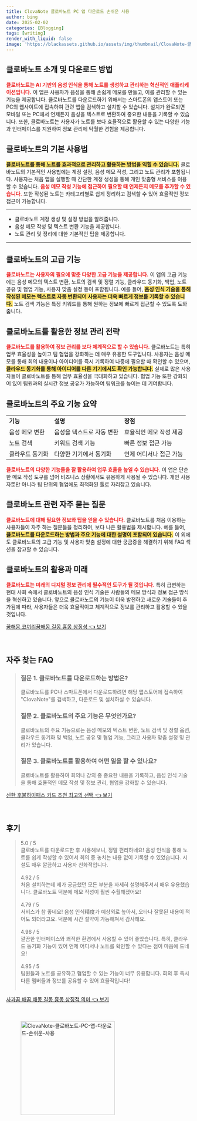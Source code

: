 ```yaml
---
title: ClovaNote 클로바노트 PC 앱 다운로드 손쉬운 사용
author: bing
date: 2025-02-02
categories: [Blogging]
tags: [writing]
render_with_liquid: false
image: 'https://blackassets.github.io/assets/img/thumbnail/ClovaNote-클로바노트-PC-앱-다운로드-손쉬운-사용.webp'
---
```



<h2 id='클로바노트_소개'>클로바노트 소개 및 다운로드 방법</h2>

<p><b><span style="color: #ee2323;">클로바노트는 AI 기반의 음성 인식을 통해 노트를 생성하고 관리하는 혁신적인 애플리케이션입니다.</span></b> 이 앱은 사용자가 음성을 통해 손쉽게 메모를 만들고, 이를 관리할 수 있는 기능을 제공합니다. 클로바노트를 다운로드하기 위해서는 스마트폰의 앱스토어 또는 PC의 웹사이트에 접속하여 관련 앱을 검색하고 설치할 수 있습니다. 설치가 완료되면 모바일 또는 PC에서 언제든지 음성을 텍스트로 변환하여 중요한 내용을 기록할 수 있습니다. 또한, 클로바노트는 사용자가 노트를 보다 효율적으로 활용할 수 있는 다양한 기능과 인터페이스를 지원하여 정보 관리에 탁월한 경험을 제공합니다.</p>

<h2 id='클로바노트_기본_사용법'>클로바노트의 기본 사용법</h2>

<p><b><span style="background-color: #ffe066;">클로바노트를 통해 노트를 효과적으로 관리하고 활용하는 방법을 익힐 수 있습니다.</span></b> 클로바노트의 기본적인 사용법에는 계정 설정, 음성 메모 작성, 그리고 노트 관리가 포함됩니다. 사용자는 처음 앱을 실행할 때 간단한 계정 생성을 통해 개인 맞춤형 서비스를 이용할 수 있습니다. <b><span style="color: #ee2323;">음성 메모 작성 기능에 접근하여 필요할 때 언제든지 메모를 추가할 수 있습니다.</span></b> 또한 작성된 노트는 카테고리별로 쉽게 정리하고 검색할 수 있어 효율적인 정보 접근이 가능합니다.</p>

<hr />

<ul>
    <li>클로바노트 계정 생성 및 설정 방법을 알려줍니다.</li>
    <li>음성 메모 작성 및 텍스트 변환 기능을 제공합니다.</li>
    <li>노트 관리 및 정리에 대한 기본적인 팁을 제공합니다.</li>
</ul>

<hr />

<h2 id='클로바노트_고급_기능'>클로바노트의 고급 기능</h2>

<p><b><span style="color: #ee2323;">클로바노트는 사용자의 필요에 맞춘 다양한 고급 기능을 제공합니다.</span></b> 이 앱의 고급 기능에는 음성 메모의 텍스트 변환, 노트의 검색 및 정렬 기능, 클라우드 동기화, 백업, 노트 공유 및 협업 기능, 사용자 맞춤 설정 등이 포함됩니다. 예를 들어, <b><span style="background-color: #ffe066;">음성 인식 기술을 통해 작성된 메모는 텍스트로 자동 변환되어 사용자는 더욱 빠르게 정보를 기록할 수 있습니다.</span></b> 노트 검색 기능은 특정 키워드를 통해 원하는 정보에 빠르게 접근할 수 있도록 도와줍니다.</p>

<h2 id='정보_관리_전략'>클로바노트를 활용한 정보 관리 전략</h2>

<p><b><span style="color: #ee2323;">클로바노트를 활용하여 정보 관리를 보다 체계적으로 할 수 있습니다.</span></b> 클로바노트는 특히 업무 효율성을 높이고 팀 협업을 강화하는 데 매우 유용한 도구입니다. 사용자는 음성 메모를 통해 회의 내용이나 아이디어를 즉시 기록하여 나중에 필요할 때 확인할 수 있으며, <b><span style="background-color: #ffe066;">클라우드 동기화를 통해 아이디어를 다른 기기에서도 확인 가능합니다.</span></b> 실제로 많은 사용자들이 클로바노트를 통해 업무 효율성을 극대화하고 있습니다. 협업 기능 또한 강화되어 있어 팀원과의 실시간 정보 공유가 가능하여 팀워크를 높이는 데 기여합니다.</p>

<h2 id='주요_기능_정리'>클로바노트의 주요 기능 요약</h2>

<table>
    <tr>
        <td><b>기능</b></td>
        <td><b>설명</b></td>
        <td><b>장점</b></td>
    </tr>
    <tr>
        <td>음성 메모 변환</td>
        <td>음성을 텍스트로 자동 변환</td>
        <td>효율적인 메모 작성 제공</td>
    </tr>
    <tr>
        <td>노트 검색</td>
        <td>키워드 검색 기능</td>
        <td>빠른 정보 접근 가능</td>
    </tr>
    <tr>
        <td>클라우드 동기화</td>
        <td>다양한 기기에서 동기화</td>
        <td>언제 어디서나 접근 가능</td>
    </tr>
</table>

<p><b><span style="color: #ee2323;">클로바노트의 다양한 기능들을 잘 활용하여 업무 효율을 높일 수 있습니다.</span></b> 이 앱은 단순한 메모 작성 도구를 넘어 비즈니스 상황에서도 유용하게 사용될 수 있습니다. 개인 사용자뿐만 아니라 팀 단위의 협업에도 최적화된 툴로 자리잡고 있습니다.</p>

<h2 id='자주_묻는_질문'>클로바노트 관련 자주 묻는 질문</h2>

<p><b><span style="color: #ee2323;">클로바노트에 대해 필요한 정보와 팁을 얻을 수 있습니다.</span></b> 클로바노트를 처음 이용하는 사용자들이 자주 하는 질문들을 정리하여, 보다 나은 활용법을 제시합니다. 예를 들어, <b><span style="background-color: #ffe066;">클로바노트를 다운로드하는 방법과 주요 기능에 대한 설명이 포함되어 있습니다.</span></b> 이 외에도 클로바노트의 고급 기능 및 사용자 맞춤 설정에 대한 궁금증을 해결하기 위해 FAQ 섹션을 참고할 수 있습니다.</p>

<h2 id='결론'>클로바노트의 활용과 미래</h2>

<p><b><span style="color: #ee2323;">클로바노트는 미래의 디지털 정보 관리에 필수적인 도구가 될 것입니다.</span></b> 특히 급변하는 현대 사회 속에서 클로바노트의 음성 인식 기술은 사람들의 메모 방식과 정보 접근 방식을 혁신하고 있습니다. 앞으로 클로바노트의 기능이 더욱 발전하고 새로운 기술들이 추가됨에 따라, 사용자들은 더욱 효율적이고 체계적으로 정보를 관리하고 활용할 수 있을 것입니다.</p>


<p><a class="click-button" title="꿈해몽 코끼리꿈해몽 길몽 흉몽 상징성" href="https://blackassets.github.io/posts/%EA%BF%88%ED%95%B4%EB%AA%BD-%EC%BD%94%EB%81%BC%EB%A6%AC%EA%BF%88%ED%95%B4%EB%AA%BD-%EA%B8%B8%EB%AA%BD-%ED%9D%89%EB%AA%BD-%EC%83%81%EC%A7%95%EC%84%B1/" rel="dofollow">꿈해몽 코끼리꿈해몽 길몽 흉몽 상징성 👈 보기</a></p><br>
<h2 id='자주_찾는_FAQ'>자주 찾는 FAQ</h2>
<div itemscope="" itemtype="https://schema.org/FAQPage"> 
<blockquote> 
<div itemscope="" itemprop="mainEntity" itemtype="https://schema.org/Question"> 
<h3 itemprop="name">질문 1. 클로바노트를 다운로드하는 방법은?</h3> 
<div itemscope="" itemprop="acceptedAnswer" itemtype="https://schema.org/Answer"> 
<span itemprop="text"> 
<p>클로바노트를 PC나 스마트폰에서 다운로드하려면 해당 앱스토어에 접속하여 "ClovaNote"를 검색하고, 다운로드 및 설치하실 수 있습니다.</p> 
</span> 
</div> 
</div> 
<div itemscope="" itemprop="mainEntity" itemtype="https://schema.org/Question"> 
<h3 itemprop="name">질문 2. 클로바노트의 주요 기능은 무엇인가요?</h3> 
<div itemscope="" itemprop="acceptedAnswer" itemtype="https://schema.org/Answer"> 
<span itemprop="text"> 
<p>클로바노트의 주요 기능으로는 음성 메모의 텍스트 변환, 노트 검색 및 정렬 옵션, 클라우드 동기화 및 백업, 노트 공유 및 협업 기능, 그리고 사용자 맞춤 설정 및 관리가 있습니다.</p> 
</span> 
</div> 
</div> 
<div itemscope="" itemprop="mainEntity" itemtype="https://schema.org/Question"> 
<h3 itemprop="name">질문 3. 클로바노트를 활용하여 어떤 일을 할 수 있나요?</h3> 
<div itemscope="" itemprop="acceptedAnswer" itemtype="https://schema.org/Answer"> 
<span itemprop="text"> 
<p>클로바노트를 활용하여 회의나 강의 중 중요한 내용을 기록하고, 음성 인식 기술을 통해 효율적인 메모 작성 및 정보 관리, 협업을 강화할 수 있습니다.</p> 
</span> 
</div> 
</div> 
</blockquote> 
</div>
<p><a class="click-button" title="신한 후불하이패스 카드 추천 최고의 선택" href="https://blackassets.github.io/posts/%EC%8B%A0%ED%95%9C-%ED%9B%84%EB%B6%88%ED%95%98%EC%9D%B4%ED%8C%A8%EC%8A%A4-%EC%B9%B4%EB%93%9C-%EC%B6%94%EC%B2%9C-%EC%B5%9C%EA%B3%A0%EC%9D%98-%EC%84%A0%ED%83%9D/" rel="dofollow">신한 후불하이패스 카드 추천 최고의 선택 👈 보기</a></p><br>
<h2 id='후기'>후기</h2>
<div itemscope itemtype="https://schema.org/Product">
  <blockquote>
  <div itemprop="review" itemscope itemtype="https://schema.org/Review">
      <div itemprop="reviewRating" itemscope itemtype="https://schema.org/Rating"> <span itemprop="ratingValue">5.0</span> / <span itemprop="bestRating">5</span> </div>
      <span itemprop="reviewBody">클로바노트를 다운로드한 후 사용해보니, 정말 편리하네요! 음성 인식을 통해 노트를 쉽게 작성할 수 있어서 회의 중 놓치는 내용 없이 기록할 수 있었습니다. 시설도 매우 깔끔하고 사용자 친화적입니다.</span>
  </div>
  <br>
  <div itemprop="review" itemscope itemtype="https://schema.org/Review">
      <div itemprop="reviewRating" itemscope itemtype="https://schema.org/Rating"> <span itemprop="ratingValue">4.92</span> / <span itemprop="bestRating">5</span> </div>
      <span itemprop="reviewBody">처음 설치하는데 제가 궁금했던 모든 부분을 자세히 설명해주셔서 매우 유용했습니다. 클로바노트 덕분에 메모 작성이 훨씬 수월해졌어요!</span>
  </div>
  <br>
  <div itemprop="review" itemscope itemtype="https://schema.org/Review">
      <div itemprop="reviewRating" itemscope itemtype="https://schema.org/Rating"> <span itemprop="ratingValue">4.79</span> / <span itemprop="bestRating">5</span> </div>
      <span itemprop="reviewBody">서비스가 참 좋네요! 음성 인식精度가 예상외로 높아서, 오타나 잘못된 내용이 적어도 되더라고요. 덕분에 시간 절약이 가능해져서 감사해요.</span>
  </div>
  <br>
  <div itemprop="review" itemscope itemtype="https://schema.org/Review">
      <div itemprop="reviewRating" itemscope itemtype="https://schema.org/Rating"> <span itemprop="ratingValue">4.96</span> / <span itemprop="bestRating">5</span> </div>
      <span itemprop="reviewBody">깔끔한 인터페이스와 쾌적한 환경에서 사용할 수 있어 좋았습니다. 특히, 클라우드 동기화 기능이 있어 언제 어디서나 노트를 확인할 수 있다는 점이 마음에 드네요!</span>
  </div>
  <br>
  <div itemprop="review" itemscope itemtype="https://schema.org/Review">
      <div itemprop="reviewRating" itemscope itemtype="https://schema.org/Rating"> <span itemprop="ratingValue">4.95</span> / <span itemprop="bestRating">5</span> </div>
      <span itemprop="reviewBody">팀원들과 노트를 공유하고 협업할 수 있는 기능이 너무 유용합니다. 회의 후 즉시 다른 멤버들과 정보를 공유할 수 있어 효율적입니다!</span>
  </div>
  <br>
  </blockquote>
</div>
<p><a class="click-button" title="사과꿈 배꿈 해몽 길몽 흉몽 상징적 의미" href="https://blackassets.github.io/posts/%EC%82%AC%EA%B3%BC%EA%BF%88-%EB%B0%B0%EA%BF%88-%ED%95%B4%EB%AA%BD-%EA%B8%B8%EB%AA%BD-%ED%9D%89%EB%AA%BD-%EC%83%81%EC%A7%95%EC%A0%81-%EC%9D%98%EB%AF%B8/" rel="dofollow">사과꿈 배꿈 해몽 길몽 흉몽 상징적 의미 👈 보기</a></p><br>
<figure class="image"><img src="https://blackassets.github.io/assets/img/thumbnail/ClovaNote-클로바노트-PC-앱-다운로드-손쉬운-사용.webp" alt="ClovaNote-클로바노트-PC-앱-다운로드-손쉬운-사용" width="256" height="256"></figure>